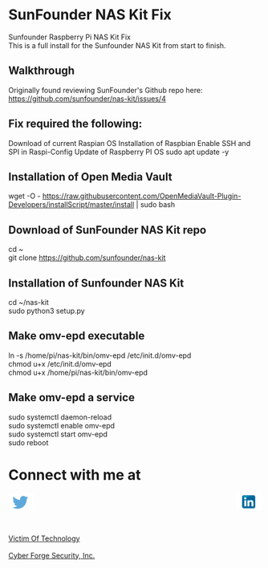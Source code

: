 # SunFounder NAS Kit Fix
Sunfounder Raspberry Pi NAS Kit Fix<BR />
This is a full install for the Sunfounder NAS Kit from start to finish.

## Walkthrough
Originally found reviewing SunFounder's Github repo here:<BR />
https://github.com/sunfounder/nas-kit/issues/4<BR />

## Fix required the following:
Download of current Raspian OS
Installation of Raspbian
Enable SSH and SPI in Raspi-Config
Update of Raspberry PI OS
sudo apt update -y

## Installation of Open Media Vault
wget -O - https://raw.githubusercontent.com/OpenMediaVault-Plugin-Developers/installScript/master/install | sudo bash

## Download of SunFounder NAS Kit repo
cd ~<BR />
git clone https://github.com/sunfounder/nas-kit<BR />

## Installation of Sunfounder NAS Kit
cd ~/nas-kit<BR />
sudo python3 setup.py<BR />
## Make omv-epd executable
ln -s /home/pi/nas-kit/bin/omv-epd /etc/init.d/omv-epd<BR />
chmod u+x /etc/init.d/omv-epd<BR />
chmod u+x /home/pi/nas-kit/bin/omv-epd<BR />
## Make omv-epd a service
sudo systemctl daemon-reload<BR />
sudo systemctl enable omv-epd<BR />
sudo systemctl start omv-epd<BR />
sudo reboot<BR />

# Connect with me at

<a href="https://twitter.com/HMInfoSecViking?ref_src=twsrc%5Etfw"><IMG SRC="https://github.com/bvoris/bvoris/blob/master/twitter.jpg" WIDTH=10% HEIGHT=10% ALIGN=LEFT></a>

<a href="https://www.linkedin.com/in/brad-voris" target="_blank"><IMG SRC="https://github.com/bvoris/bvoris/blob/master/linkedin.png" WIDTH=10% HEIGHT=4% ALIGN=RIGHT></a>

<BR /><BR />
<BR /><BR />

<A HREF="https://www.victimoftechnology.com">Victim Of Technology<A />
<BR /><BR />
<A HREF="https://www.cyberforgesecurity.com">Cyber Forge Security, Inc.<A />
<BR /><BR />

